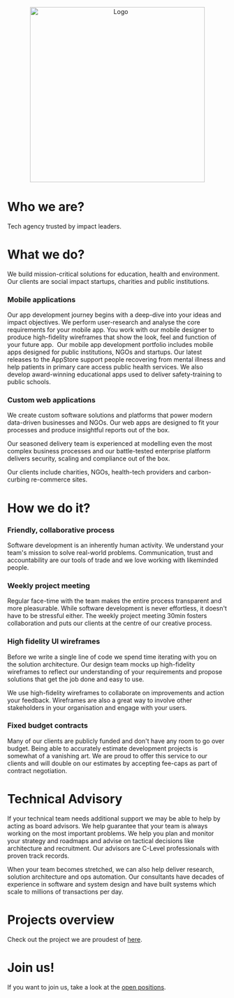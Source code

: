 <p align="center">
  <img src="https://moye.design/wp-content/uploads/logo.svg" alt="Logo" width="400">
</p>

# Who we are?

Tech agency trusted by impact leaders.

# What we do?

We build mission-critical solutions for education, health and environment. Our clients are social impact startups, charities and public institutions.

### Mobile applications

Our app development journey begins with a deep-dive into your ideas and impact objectives. We perform user-research and analyse the core requirements for your mobile app. You work with our mobile designer to produce high-fidelity wireframes that show the look, feel and function of your future app.
‍
Our mobile app development portfolio includes mobile apps designed for public institutions, NGOs and startups. Our latest releases to the AppStore support people recovering from mental illness and help patients in primary care access public health services. We also develop award-winning educational apps used to deliver safety-training to public schools.

### Custom web applications

We create custom software solutions and platforms that power modern data-driven businesses and NGOs. Our web apps are designed to fit your processes and produce insightful reports out of the box.

Our seasoned delivery team is experienced at modelling even the most complex business processes and our battle-tested enterprise platform delivers security, scaling and compliance out of the box.

Our clients include charities, NGOs, health-tech providers and carbon-curbing re-commerce sites.

# How we do it?

### Friendly, collaborative process

Software development is an inherently human activity. We understand your team's mission to solve real-world problems. Communication, trust and accountability are our tools of trade and we love working with likeminded people.

### Weekly project meeting

Regular face-time with the team makes the entire process transparent and more pleasurable. While software development is never effortless, it doesn't have to be stressful either. The weekly project meeting 30min fosters collaboration and puts our clients at the centre of our creative process.

### High fidelity UI wireframes

Before we write a single line of code we spend time iterating with you on the solution architecture. Our design team mocks up high-fidelity wireframes to reflect our understanding of your requirements and propose solutions that get the job done and easy to use.

We use high-fidelity wireframes to collaborate on improvements and action your feedback. Wireframes are also a great way to involve other stakeholders in your organisation and engage with your users.

### Fixed budget contracts

Many of our clients are publicly funded and don't have any room to go over budget. Being able to accurately estimate development projects is somewhat of a vanishing art. We are proud to offer this service to our clients and will double on our estimates by accepting fee-caps as part of contract negotiation.

# Technical Advisory

If your technical team needs additional support we may be able to help by acting as board advisors. We help guarantee that your team is always working on the most important problems. We help you plan and monitor your strategy and roadmaps and advise on tactical decisions like architecture and recruitment. Our advisors are C-Level professionals with proven track records.

When your team becomes stretched, we can also help deliver research, solution architecture and ops automation. Our consultants have decades of experience in software and system design and have built systems which scale to millions of transactions per day.

# Projects overview

Check out the project we are proudest of [here](https://www.lakesidernd.com/projects).

# Join us!

If you want to join us, take a look at the [open positions](https://www.lakesidernd.com/careers).
